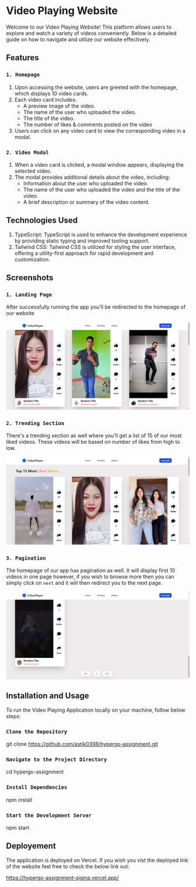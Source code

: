 # Video Playing Website

Welcome to our Video Playing Website! This platform allows users to explore and watch a variety of videos conveniently. Below is a detailed guide on how to navigate and utilize our website effectively.

## Features

### `1. Homepage`

1. Upon accessing the website, users are greeted with the homepage, which displays 10 video cards.
2. Each video card includes:
   - A preview image of the video.
   - The name of the user who uploaded the video.
   - The title of the video.
   - The number of likes & comments posted on the video
3. Users can click on any video card to view the corresponding video in a modal.

### `2. Video Modal`

1. When a video card is clicked, a modal window appears, displaying the selected video.
2. The modal provides additional details about the video, including:
   - Information about the user who uploaded the video.
   - The name of the user who uploaded the video and the title of the video.
   - A brief description or summary of the video content.

## Technologies Used

1. TypeScript: TypeScript is used to enhance the development experience by providing static typing and improved tooling support.
2. Tailwind CSS: Tailwind CSS is utilized for styling the user interface, offering a utility-first approach for rapid development and customization.

## Screenshots

### `1. Landing Page`

After successfully running the app you'll be redirected to the homepage of our website

![alt text](<scrnli_4_11_2024_3-57-07 PM.png>)

### `2. Trending Section`

There's a trending section as well where you'll get a list of 15 of our most liked videos. These videos will be based on number of likes from high to low.

![alt text](<scrnli_4_11_2024_3-57-32 PM.png>)

### `3. Pagination`

The homepage of our app has pagination as well. It will display first 10 videos in one page however, if you wish to browse more then you can simply click on `next` and it will then redirect you to the next page.

![alt text](<scrnli_4_11_2024_3-58-13 PM.png>)

## Installation and Usage

To run the Video Playing Application locally on your machine, follow below steps:

### `Clone the Repository`

git clone https://github.com/astik0398/hypergo-assignment.git

### `Navigate to the Project Directory`

cd hypergo-assignment

### `Install Dependencies`

npm install

### `Start the Development Server`

npm start

## Deployement

The application is deployed on Vercel. If you wish you vist the deployed link of the website feel free to check the below link out:

https://hypergo-assignment-sigma.vercel.app/